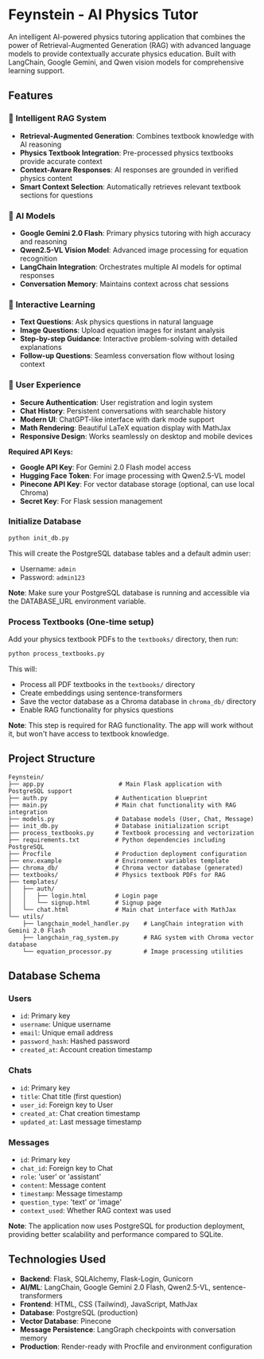 # Feynstein - AI Physics Tutor

An intelligent AI-powered physics tutoring application that combines the power of Retrieval-Augmented Generation (RAG) with advanced language models to provide contextually accurate physics education. Built with LangChain, Google Gemini, and Qwen vision models for comprehensive learning support.

## Features

### 🧠 **Intelligent RAG System**
- **Retrieval-Augmented Generation**: Combines textbook knowledge with AI reasoning
- **Physics Textbook Integration**: Pre-processed physics textbooks provide accurate context
- **Context-Aware Responses**: AI responses are grounded in verified physics content
- **Smart Context Selection**: Automatically retrieves relevant textbook sections for questions

### 🤖 **AI Models**
- **Google Gemini 2.0 Flash**: Primary physics tutoring with high accuracy and reasoning
- **Qwen2.5-VL Vision Model**: Advanced image processing for equation recognition
- **LangChain Integration**: Orchestrates multiple AI models for optimal responses
- **Conversation Memory**: Maintains context across chat sessions

### 💬 **Interactive Learning**
- **Text Questions**: Ask physics questions in natural language
- **Image Questions**: Upload equation images for instant analysis
- **Step-by-step Guidance**: Interactive problem-solving with detailed explanations
- **Follow-up Questions**: Seamless conversation flow without losing context

### 🔐 **User Experience**
- **Secure Authentication**: User registration and login system
- **Chat History**: Persistent conversations with searchable history
- **Modern UI**: ChatGPT-like interface with dark mode support
- **Math Rendering**: Beautiful LaTeX equation display with MathJax
- **Responsive Design**: Works seamlessly on desktop and mobile devices

**Required API Keys:**
- **Google API Key**: For Gemini 2.0 Flash model access
- **Hugging Face Token**: For image processing with Qwen2.5-VL model
- **Pinecone API Key**: For vector database storage (optional, can use local Chroma)
- **Secret Key**: For Flask session management

### Initialize Database

```bash
python init_db.py
```

This will create the PostgreSQL database tables and a default admin user:
- Username: `admin`
- Password: `admin123`

**Note**: Make sure your PostgreSQL database is running and accessible via the DATABASE_URL environment variable.

### Process Textbooks (One-time setup)

Add your physics textbook PDFs to the `textbooks/` directory, then run:

```bash
python process_textbooks.py
```

This will:
- Process all PDF textbooks in the `textbooks/` directory
- Create embeddings using sentence-transformers
- Save the vector database as a Chroma database in `chroma_db/` directory
- Enable RAG functionality for physics questions

**Note**: This step is required for RAG functionality. The app will work without it, but won't have access to textbook knowledge.

## Project Structure

```
Feynstein/
├── app.py                     # Main Flask application with PostgreSQL support
├── auth.py                   # Authentication blueprint
├── main.py                   # Main chat functionality with RAG integration
├── models.py                 # Database models (User, Chat, Message)
├── init_db.py                # Database initialization script
├── process_textbooks.py      # Textbook processing and vectorization
├── requirements.txt          # Python dependencies including PostgreSQL
├── Procfile                  # Production deployment configuration
├── env.example               # Environment variables template
├── chroma_db/                # Chroma vector database (generated)
├── textbooks/                # Physics textbook PDFs for RAG
├── templates/
│   ├── auth/
│   │   ├── login.html        # Login page
│   │   └── signup.html       # Signup page
│   └── chat.html             # Main chat interface with MathJax
└── utils/
    ├── langchain_model_handler.py    # LangChain integration with Gemini 2.0 Flash
    ├── langchain_rag_system.py       # RAG system with Chroma vector database
    └── equation_processor.py         # Image processing utilities
```

## Database Schema

### Users
- `id`: Primary key
- `username`: Unique username
- `email`: Unique email address
- `password_hash`: Hashed password
- `created_at`: Account creation timestamp

### Chats
- `id`: Primary key
- `title`: Chat title (first question)
- `user_id`: Foreign key to User
- `created_at`: Chat creation timestamp
- `updated_at`: Last message timestamp

### Messages
- `id`: Primary key
- `chat_id`: Foreign key to Chat
- `role`: 'user' or 'assistant'
- `content`: Message content
- `timestamp`: Message timestamp
- `question_type`: 'text' or 'image'
- `context_used`: Whether RAG context was used

**Note**: The application now uses PostgreSQL for production deployment, providing better scalability and performance compared to SQLite.

## Technologies Used

- **Backend**: Flask, SQLAlchemy, Flask-Login, Gunicorn
- **AI/ML**: LangChain, Google Gemini 2.0 Flash, Qwen2.5-VL, sentence-transformers
- **Frontend**: HTML, CSS (Tailwind), JavaScript, MathJax
- **Database**: PostgreSQL (production)
- **Vector Database**: Pinecone
- **Message Persistence**: LangGraph checkpoints with conversation memory
- **Production**: Render-ready with Procfile and environment configuration




